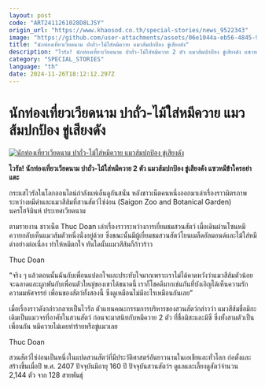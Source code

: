 ```yaml
---
layout: post
code: "ART2411261028D8LJSY"
origin_url: "https://www.khaosod.co.th/special-stories/news_9522343"
image: "https://github.com/user-attachments/assets/06e1044a-eb56-4845-9567-2c649c7d6632"
title: "นักท่องเที่ยวเวียดนาม ปาถั่ว-ไม้ใส่หมีควาย แมวส้มปกป้อง ขู่เสียงดัง"
description: "ไวรัล! นักท่องเที่ยวเวียดนาม ปาถั่ว-ไม้ใส่หมีควาย 2 ตัว แมวส้มปกป้อง ขู่เสียงดัง แซวหมีข้าใครอย่าแตะ"
category: "SPECIAL_STORIES"
language: "th"
date: 2024-11-26T18:12:12.297Z
---
```


# นักท่องเที่ยวเวียดนาม ปาถั่ว-ไม้ใส่หมีควาย แมวส้มปกป้อง ขู่เสียงดัง

[![นักท่องเที่ยวเวียดนาม ปาถั่ว-ไม้ใส่หมีควาย แมวส้มปกป้อง ขู่เสียงดัง](https://www.khaosod.co.th/wpapp/uploads/2024/11/mikaandfriens-Saigon-Zoo-13.jpg "นักท่องเที่ยวเวียดนาม ปาถั่ว-ไม้ใส่หมีควาย แมวส้มปกป้อง ขู่เสียงดัง")](https://www.khaosod.co.th/wpapp/uploads/2024/11/mikaandfriens-Saigon-Zoo-13.jpg)

**ไวรัล! นักท่องเที่ยวเวียดนาม ปาถั่ว-ไม้ใส่หมีควาย 2 ตัว แมวส้มปกป้อง ขู่เสียงดัง แซวหมีข้าใครอย่าแตะ**

กระแสไวรัลในโลกออนไลน์กำลังแห่เอ็นดูกันสนั่น หลังชาวเน็ตคนหนึ่งออกมาเล่าเรื่องราวมิตรภาพระหว่างหมีดำและแมวสีส้มที่สวนสัตว์ไซ่ง่อน (Saigon Zoo and Botanical Garden) นครโฮจิมินห์ ประเทศเวียดนาม

ตามรายงาน ชาวเน็ต Thuc Doan เล่าเรื่องราวระหว่างการเยี่ยมชมสวนสัตว์ เมื่อเดินผ่านโซนหมีควายกลับเห็นแมวส้มตัวหนึ่งนั่งอยู่ด้วย ซึ่งขณะนั้นมีผู้เยี่ยมชมสวนสัตว์โยนเมล็ดอัลมอนด์และไม้ใส่หมีดำอย่างต่อเนื่อง ทำให้หมีตกใจ ทันใดนั้นแมวสีส้มก็ก้าวร้าว

Thuc Doan

“จริง ๆ แล้วตอนนั้นฉันกับเพื่อนแปลกใจและประทับใจมากเพราะเราไม่ได้คาดหวังว่าแมวสีส้มตัวน้อยจะฉลาดและผูกพันกับเพื่อนตัวใหญ่ของเขาได้ขนาดนี้ เราก็โชคดีมากเช่นกันที่บังเอิญได้เห็นความรักความมหัศจรรย์ เพื่อนของสัตว์ทั้งสองนี้ ซึ่งดูเหมือนไม่มีอะไรเหมือนกันเลย”

เมื่อเรื่องราวดังกล่าวกลายเป็นไวรัล ตัวแทนคณะกรรมการบริหารของสวนสัตว์กล่าวว่า แมวสีส้มชื่อมิกะเดิมเป็นแมวจรที่อาศัยในสวนสัตว์ ก่อนจะมาสนิทกับหมีควาย 2 ตัว ที่ชื่อมิสะและมิซี ซึ่งทั้งสามตัวเป็นเพื่อนกัน หมีควายไม่เคยทำร้ายหรือขู่แมวเลย

Thuc Doan

สวนสัตว์ไซ่ง่อนเป็นหนึ่งในแปดสวนสัตว์ที่มีประวัติศาสตร์อันยาวนานในเอเชียและทั่วโลก ก่อตั้งและสร้างขึ้นเมื่อปี พ.ศ. 2407 ปัจจุบันมีอายุ 160 ปี ปัจจุบันสวนสัตว์ฯ ดูแลและเลี้ยงดูสัตว์จำนวน 2,144 ตัว จาก 128 สายพันธุ์